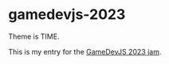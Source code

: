 # gamedevjs-2023

Theme is TIME.

This is my entry for the [GameDevJS 2023 jam][jam].

[jam]: https://itch.io/jam/gamedevjs-2023
